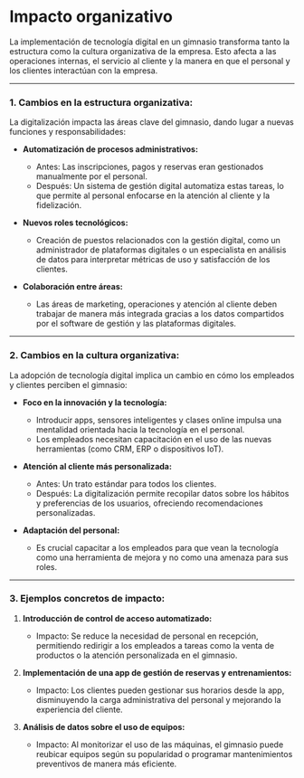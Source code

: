 # **Impacto organizativo**
La implementación de tecnología digital en un gimnasio transforma tanto la estructura como la cultura organizativa de la empresa. Esto afecta a las operaciones internas, el servicio al cliente y la manera en que el personal y los clientes interactúan con la empresa.

---

### **1. Cambios en la estructura organizativa:**
La digitalización impacta las áreas clave del gimnasio, dando lugar a nuevas funciones y responsabilidades:
- **Automatización de procesos administrativos:**
  - Antes: Las inscripciones, pagos y reservas eran gestionados manualmente por el personal.
  - Después: Un sistema de gestión digital automatiza estas tareas, lo que permite al personal enfocarse en la atención al cliente y la fidelización.
  
- **Nuevos roles tecnológicos:**
  - Creación de puestos relacionados con la gestión digital, como un administrador de plataformas digitales o un especialista en análisis de datos para interpretar métricas de uso y satisfacción de los clientes.

- **Colaboración entre áreas:**
  - Las áreas de marketing, operaciones y atención al cliente deben trabajar de manera más integrada gracias a los datos compartidos por el software de gestión y las plataformas digitales.

---

### **2. Cambios en la cultura organizativa:**
La adopción de tecnología digital implica un cambio en cómo los empleados y clientes perciben el gimnasio:
- **Foco en la innovación y la tecnología:**
  - Introducir apps, sensores inteligentes y clases online impulsa una mentalidad orientada hacia la tecnología en el personal.
  - Los empleados necesitan capacitación en el uso de las nuevas herramientas (como CRM, ERP o dispositivos IoT).

- **Atención al cliente más personalizada:**
  - Antes: Un trato estándar para todos los clientes.
  - Después: La digitalización permite recopilar datos sobre los hábitos y preferencias de los usuarios, ofreciendo recomendaciones personalizadas.

- **Adaptación del personal:**
  - Es crucial capacitar a los empleados para que vean la tecnología como una herramienta de mejora y no como una amenaza para sus roles.

---

### **3. Ejemplos concretos de impacto:**
1. **Introducción de control de acceso automatizado:**
   - Impacto: Se reduce la necesidad de personal en recepción, permitiendo redirigir a los empleados a tareas como la venta de productos o la atención personalizada en el gimnasio.

2. **Implementación de una app de gestión de reservas y entrenamientos:**
   - Impacto: Los clientes pueden gestionar sus horarios desde la app, disminuyendo la carga administrativa del personal y mejorando la experiencia del cliente.

3. **Análisis de datos sobre el uso de equipos:**
   - Impacto: Al monitorizar el uso de las máquinas, el gimnasio puede reubicar equipos según su popularidad o programar mantenimientos preventivos de manera más eficiente.
